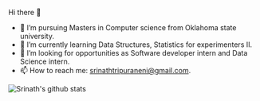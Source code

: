 Hi there 👋

- 🔭 I’m  pursuing Masters in Computer science from Oklahoma state university.
- 🌱 I’m currently learning Data Structures, Statistics for experimenters II.
- 👯 I’m looking for opportunities as Software developer intern and Data Science intern.
- 📫 How to reach me: srinathtripuraneni@gmail.com.

![Srinath's github stats](https://github-readme-stats.vercel.app/api?username=srinathsai&show_icons=true&theme=dark)



